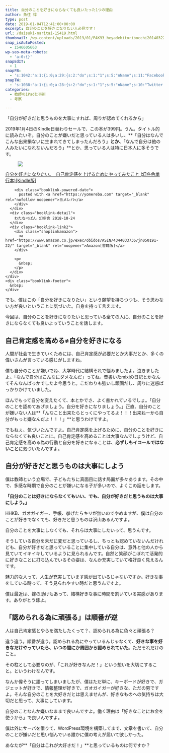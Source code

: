 ```yaml
---
title: 自分のことを好きにならなくても良いたった1つの理由
author: 魚住 惇
type: post
date: 2019-01-04T12:41:00+00:00
excerpt: 自分のことを好きになりたい人必見です！
url: /daisuki-naritai-15419.html
thumbnail: /wp-content/uploads/2019/01/PAK93_heyadehitoribocchi20140322_TP_V.jpg
snap_isAutoPosted:
  - 1546605663
wp-seo-meta-robots:
  - 'a:0:{}'
snapEdIT:
  - 1
snapFB:
  - 's:1042:"a:1:{i:0;a:29:{s:2:"do";s:1:"1";s:5:"nName";s:11:"Facebook #0";s:9:"msgFormat";s:51:"ブログを更新しました！%TITLE% %SITENAME%";s:6:"appKey";s:35:"x5g9aw2d4v22454x2w294d444a4p2b4u2z2";s:6:"appSec";s:69:"d3h0au284x2i5b4s224h5e414a4p2m5z2y2u2k584x24474e4w2p2y2d4w244q2748484";s:8:"postType";s:1:"A";s:8:"apiToUse";s:4:"fbfb";s:7:"fltrsOn";i:0;s:5:"fltrs";a:0:{}s:7:"proxyOn";i:0;s:7:"useSURL";i:0;s:1:"v";i:350;s:3:"tpt";s:0:"";s:4:"pgID";s:15:"627487850654942";s:6:"imgUpl";s:1:"T";s:10:"riComments";i:0;s:12:"riCommentsAA";i:0;s:5:"proxy";a:2:{s:5:"proxy";s:0:"";s:2:"up";s:0:"";}s:9:"wpImgSize";s:4:"full";s:5:"glpid";s:0:"";s:4:"uMsg";s:0:"";s:11:"accessToken";s:175:"EAAMjGZBx2DIABAK9Shrq8A1facZBzmI7j4gQptvfrvrC0QRXFBjndKxoJdk1x3YCLY5zT01ivVoEhYZCv0wO4N4WlEb8wNRBgIgy8OvpQQfV1zmMs4Tfgs9r2rrWnoya0gsx9AgvoAlPCKCha6ZAYq5mszCg54MRDGptJQ0xegZDZD";s:8:"authUser";s:15:"627487850654942";s:12:"authUserName";s:10:"Jun Uozumi";s:9:"isAutoImg";s:1:"A";s:8:"imgToUse";s:0:"";s:9:"isAutoURL";s:1:"A";s:8:"urlToUse";s:0:"";s:4:"doFB";i:0;}}";'
snapTW:
  - 's:1038:"a:1:{i:0;a:28:{s:2:"do";s:1:"1";s:5:"nName";s:10:"Twitter #0";s:9:"msgFormat";s:40:"記事を書きました: %TITLE%  %URL%";s:6:"appKey";s:55:"x5g9a2494h465u554l434265454e306b4j4m474q3o3w5r4h3a3b4r3";s:6:"appSec";s:105:"d3h0ak37413l546f4u25615i4n4j3p4w384o305r3l336s5d4i4n4u3q354p3u2o4p433o50325b4m4f4r3s463t454y534r3s3l57406";s:7:"fltrsOn";i:0;s:5:"fltrs";a:0:{}s:7:"proxyOn";i:0;s:7:"useSURL";i:0;s:1:"v";i:350;s:5:"twURL";s:29:"https://twitter.com/jun3010me";s:11:"accessToken";s:50:"67790051-Zy1o3Z7D9ONCVqKqdP2QPAIhGVwkCADeltfZN9dth";s:14:"accessTokenSec";s:45:"k94u64BhC2TPT95vmy98nXsz1WUVhQEFSW2qnZM46Q5z1";s:5:"tw140";i:0;s:10:"riComments";i:0;s:11:"riCommentsM";i:0;s:12:"riCommentsAA";i:0;s:8:"attchImg";s:1:"1";s:9:"wpImgSize";s:4:"full";s:8:"isPosted";s:1:"1";s:4:"pgID";s:19:"1081168634901188608";s:7:"postURL";s:56:"https://twitter.com/jun3010me/status/1081168634901188608";s:5:"pDate";s:19:"2019-01-04 12:41:04";s:9:"isAutoImg";s:1:"A";s:8:"imgToUse";s:0:"";s:9:"isAutoURL";s:1:"A";s:8:"urlToUse";s:0:"";s:4:"doTW";i:0;}}";'
categories:
  - 教師のiPad仕事術
  - 考察

---
```

 

「自分が好きだと思うものを大事にすれば、周りが認めてくれるから」

2019年1月4日のKindle日替わりセールで、この本が399円。うん。タイトル的に読みたいぞ。自分のことが嫌いだと思っている人は多いし、**「自分はなんでこんな出来損ないに生まれてきてしまったんだろう」**とか、**「なんで自分は他の人みたいになれないんだろう」**とか、思っている人は特に日本人に多そうです。

<div class="cstmreba">
  <div class="booklink-box">
    <div class="booklink-image">
      <figure><a href="https://www.amazon.co.jp/exec/obidos/asin/B07HQ61MTW/jn050191-22/" target="_blank" rel="noopener"><img decoding="async" style="border: none;" src="https://images-fe.ssl-images-amazon.com/images/I/51jQ2eRaNrL._SL160_.jpg" /></a></figure>
    </div>
    <div class="booklink-info">
      <div class="booklink-name">
        <a href="https://www.amazon.co.jp/exec/obidos/asin/B07HQ61MTW/jn050191-22/" target="_blank" rel="noopener">自分を好きになりたい。　自己肯定感を上げるためにやってみたこと (幻冬舎単行本)[Kindle版]</a> 
        
        <div class="booklink-powered-date">
          posted with <a href="https://yomereba.com" target="_blank" rel="nofollow noopener">ヨメレバ</a>
        </div>
      </div>
      <div class="booklink-detail">
        わたなべぽん 幻冬舎 2018-10-24
      </div>
      <div class="booklink-link2">
        <div class="shoplinkamazon">
          <a href="https://www.amazon.co.jp/exec/obidos/ASIN/4344033736/jn050191-22/" target="_blank" rel="noopener">Amazon[書籍版]</a>
        </div>
        
        <p>
          &nbsp;
        </p>
      </div>
    </div>
    <div class="booklink-footer">
      &nbsp;
    </div>
  </div>
</div>

でも、僕はこの「自分を好きになりたい」という願望を持ちつつも、<span class="smb-highlighter">そう思わない方が良い</span>ということに気づいた。自身を持って言えます。

今回は、自分のことを好きになりたいと思っている全ての人に、自分のことを好きにならなくても良いよっていうことを話します。

## 自己肯定感を高める≠自分を好きになる

人間が社会で生きていくためには、自己肯定感が必要だとか大事だとか、多くの偉いさんが言っている感じがしますね。

僕も自分のことが嫌いでね、大学時代に結構それで悩みましたよ。泣きましたよ。「なんで自分はこんなにダメなんだ」ってね。昔書いたmixiの日記とかなんてそんなんばっかでしたよ今思うと。こだわりも強いし頑固だし、周りに迷惑ばっかりかけていました。

ほんでもって自分を変えたくて、本とかでさ、よく書かれているでしょ。<span class="smb-highlighter">「自分のことを認めてあげましょう。自分を好きになりましょう。」</span>正直、自分のことが嫌いない人は**「んなこと出来たらとっくにやってるよ！！！出来ねーから自分がもっと嫌なんだよ！！！」**と思うわけですよ。

でもねぇ、気づいたんですよ。自己肯定感を上げるために、自分のことを好きにならなくても良いことに。自己肯定感を高めることは大事なんでしょうけど、自己肯定感を高める為の行動と自分を好きになることは、**必ずしもイコールではないこと**に気づいたんですよ。

## 自分が好きだと思うものは大事にしよう

僕は教師という立場で、子どもたちに真面目に話す局面が多々あります。その中で、多感な時期で自分のことが嫌いになる子が多いので、よくこの話をします。

**「自分のことは好きにならなくてもいい、でも、自分が好きだと思うものは大事にしよう。」**

HHKB、ガオガイガー、手帳、挙げたらキリが無いのでやめますが、僕は自分のことが好きでなくても、好きだと思うものは沢山あるんですよ。

自分のことを大事にしなくても、それらは大事にしたいって、思うんです。

そうしている自分を未だに変だと思っているし、ちっとも認めていないんだけれども、自分が好きだと思っていることに集中している自分は、意外と他の人から見ていてイキイキしているように見られるんです。自然と笑顔がこぼれて活発的に好きなことに打ち込んでいるその姿は、なんか充実していて格好良く見えるんです。

魅力的な人って、人生が充実しています感が出ているじゃないですか。好きな事をしている時って、そう見られやすい時だと思うんですよ。

僕は最近は、嫁の助けもあって、結構好きな事に時間を割いている実感があります。ありがとう嫁よ。

## 「認められる為に頑張る」は順番が逆

人は自己肯定感とやらを満たしたくって？、認められる為に色々と頑張る？

違う違う。<span class="smb-highlighter">順番が違う</span>。認められる為にやっているんじゃなくて、**好きな事を好きなだけやっていたら、いつの間にか周囲から認められていた**。ただそれだけのこと。

その柱として必要なのが、「これが好きなんだ！」という想いを大切にすること。というわけなんです。

なんか偉そうに語ってしまいましたが、僕はただ単に、キーボードが好きで、ガジェットが好きで、情報整理が好きで、ガオガイガーが好きな、ただの男ですよ。そんな自分のことを大好きだとは思えませんが、好きなものへの気持ちは大切だと思って、大事にしています。

自分のことなんか嫌いなままで良いんですよ。働く理由は「好きなことにお金を使うから」で良いんですよ。

僕は外にサーバを借りて、WordPress環境を構築してまで、文章を書いて、自分のことが嫌いだと思い悩んでいる誰かに僕の考えが届いて欲しかった。

あなたが**「自分はこれが大好きだ！」**と思っているものは何ですか？
